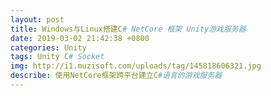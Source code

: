 ```yaml
---
layout: post
title: Windows与Linux搭建C# NetCore 框架 Unity游戏服务器
date: 2019-03-02 21:42:38 +0800
categories: Unity
tags: Unity C# Socket
img: http://i1.muzisoft.com/uploads/tag/145818606321.jpg
describe: 使用NetCore框架跨平台建立C#语言的游戏服务器
---
```

